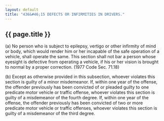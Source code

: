 ```yaml
---
layout: default 
title: "436&#46;15 DEFECTS OR INFIRMITIES IN DRIVERS."
---
```


{{ page.title }}
----------------

​(a) No person who is subject to epilepsy, vertigo or other infirmity of
mind or body, which would render him or her incapable of the safe
operation of a vehicle, shall operate the same. This section shall not
bar a person whose eyesight is defective from operating a vehicle, if
his or her vision is brought to normal by a proper correction. (1977
Code Sec. 71.18)

​(b) Except as otherwise provided in this subsection, whoever violates
this section is guilty of a minor misdemeanor. If, within one year of
the offense, the offender previously has been convicted of or pleaded
guilty to one predicate motor vehicle or traffic offense, whoever
violates this section is guilty of a misdemeanor of the fourth degree.
If, within one year of the offense, the offender previously has been
convicted of two or more predicate motor vehicle or traffic offenses,
whoever violates this section is guilty of a misdemeanor of the third
degree.
